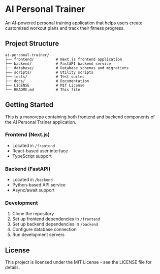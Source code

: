 # AI Personal Trainer

An AI-powered personal training application that helps users create customized workout plans and track their fitness progress.

## Project Structure

```
ai-personal-trainer/
├── frontend/          # Next.js frontend application
├── backend/           # FastAPI backend service
├── database/          # Database schemas and migrations
├── scripts/           # Utility scripts
├── tests/             # Test suites
├── docs/              # Documentation
├── LICENSE            # MIT License
└── README.md          # This file
```

## Getting Started

This is a monorepo containing both frontend and backend components of the AI Personal Trainer application.

### Frontend (Next.js)
- Located in `/frontend`
- React-based user interface
- TypeScript support

### Backend (FastAPI)
- Located in `/backend`
- Python-based API service
- Async/await support

### Development

1. Clone the repository
2. Set up frontend dependencies in `/frontend`
3. Set up backend dependencies in `/backend`
4. Configure database connection
5. Run development servers

## License

This project is licensed under the MIT License - see the LICENSE file for details.
